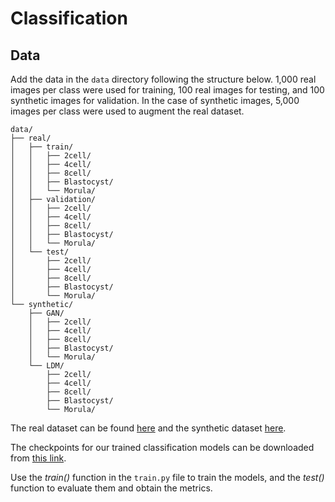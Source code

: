 # Classification

## Data

Add the data in the `data` directory following the structure below. 1,000 real images per class were used for training, 100 real images for testing, and 100 synthetic images for validation. In the case of synthetic images, 5,000 images per class were used to augment the real dataset.
```  
data/
├── real/
│   ├── train/
│   │   ├── 2cell/
│   │   ├── 4cell/
│   │   ├── 8cell/
│   │   ├── Blastocyst/
│   │   └── Morula/
│   ├── validation/
│   │   ├── 2cell/
│   │   ├── 4cell/
│   │   ├── 8cell/
│   │   ├── Blastocyst/
│   │   └── Morula/
│   └── test/
│       ├── 2cell/
│       ├── 4cell/
│       ├── 8cell/
│       ├── Blastocyst/
│       └── Morula/
└── synthetic/
    ├── GAN/
    │   ├── 2cell/
    │   ├── 4cell/
    │   ├── 8cell/
    │   ├── Blastocyst/
    │   └── Morula/
    └── LDM/
        ├── 2cell/
        ├── 4cell/
        ├── 8cell/
        ├── Blastocyst/
        └── Morula/
```
The real dataset can be found [here]() and the synthetic dataset [here](https://drive.google.com/file/d/1egpag71fUtZTcB04Bn4mLeVo5s2jh9-W/view?usp=drive_link).

The checkpoints for our trained classification models can be downloaded from [this link](https://drive.google.com/drive/folders/1UkpWeBqZlxUJ08KJxnIi-LNMhgfmWOSh?usp=drive_link).

Use the _train()_ function in the `train.py` file to train the models, and the _test()_ function to evaluate them and obtain the metrics.

